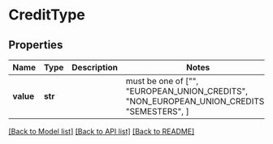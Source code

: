 # CreditType


## Properties
Name | Type | Description | Notes
------------ | ------------- | ------------- | -------------
**value** | **str** |  |  must be one of ["", "EUROPEAN_UNION_CREDITS", "NON_EUROPEAN_UNION_CREDITS", "SEMESTERS", ]

[[Back to Model list]](../README.md#documentation-for-models) [[Back to API list]](../README.md#documentation-for-api-endpoints) [[Back to README]](../README.md)


